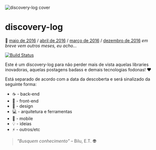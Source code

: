 ![discovery-log cover](https://raw.githubusercontent.com/felipeorlando/discovery-log/master/assets/top-image.jpg)

# discovery-log

:date: [maio de 2016](https://github.com/felipeorlando/discovery-log/blob/master/2016/05-maio.md) / [abril de 2016](https://github.com/felipeorlando/discovery-log/blob/master/2016/04-abril.md) / [março de 2016](https://github.com/felipeorlando/discovery-log/blob/master/2016/03-marco.md) / [dezembro de 2016](https://github.com/felipeorlando/discovery-log/blob/master/2016/12-dezembro.md) *em breve vem outros meses, eu acho...*

[![Build Status](https://travis-ci.org/felipeorlando/discovery-log.svg?branch=master)](https://travis-ci.org/felipeorlando/discovery-log)

Este é um discovery-log para não perder mais de vista aquelas libraries inovadoras, aquelas postagens badass e demais tecnologias fodonas! :heart:

Está separado de acordo com a data da descoberta e será sinalizado da seguinte forma:

- :coffee: - back-end
- :beers: - front-end
- :pizza: - design
- :computer: - arquitetura e ferramentas
- :iphone: - mobile
- :bulb: - ideias
- :zap: - outros/etc

> *"Busquem conhecimento"* – Bilu, E.T. :alien:
